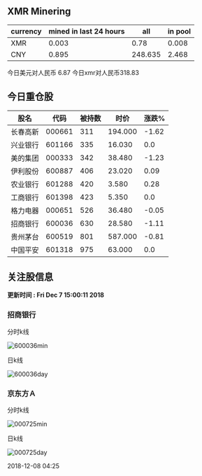 ## XMR Minering

|currency|mined in last 24 hours|all|in pool|
|---|---|---|---|
|XMR|0.003|0.78|0.008|
|CNY|0.895|248.635|2.468|

今日美元对人民币 6.87	今日xmr对人民币318.83


## 今日重仓股 

|股名|代码|被持数|时价|涨跌%|
|---|---|---|---|---|
|长春高新|000661|311|194.000|-1.62|
|兴业银行|601166|335|16.030|0.0|
|美的集团|000333|342|38.480|-1.23|
|伊利股份|600887|406|23.020|0.09|
|农业银行|601288|420|3.580|0.28|
|工商银行|601398|423|5.350|0.0|
|格力电器|000651|526|36.480|-0.05|
|招商银行|600036|630|28.580|-1.11|
|贵州茅台|600519|801|587.000|-0.81|
|中国平安|601318|975|63.000|0.0|

## 关注股信息
**更新时间 : Fri Dec  7 15:00:11 2018**
### 招商银行 
分时k线

![600036min](http://image.sinajs.cn/newchart/min/n/sh600036.gif)

日k线

![600036day](http://image.sinajs.cn/newchart/daily/n/sh600036.gif)

### 京东方Ａ 
分时k线

![000725min](http://image.sinajs.cn/newchart/min/n/sz000725.gif)

日k线

![000725day](http://image.sinajs.cn/newchart/daily/n/sz000725.gif)

2018-12-08 04:25